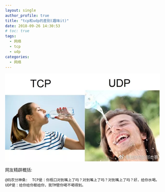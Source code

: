 ```yaml
---
layout: single
author_profile: true
title: "tcp和udp的差别(趣味it)"
date: 2018-09-26 14:30:53
# toc: true
tags:
  - 网络
  - tcp
  - udp
categories:
  - 网络
---
```


![](/assets/images/posts/tcpudp.webp)

网友精辟概括:

    @码农分神桑:  TCP是：你瓶口对到嘴上了吗？对到嘴上了吗？对到嘴上了吗？好，给你水喝。UDP是：给你给你都给你，我TM管你喝不喝得到。